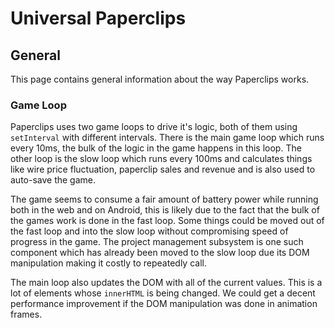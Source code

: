 # Universal Paperclips
## General
This page contains general information about the way Paperclips works.

### Game Loop
Paperclips uses two game loops to drive it's logic, both of them using `setInterval` with different intervals. There is the main game loop which runs every 10ms, the bulk of the logic in the game happens in this loop. The other loop is the slow loop which runs every 100ms and calculates things like wire price fluctuation, paperclip sales and revenue and is also used to auto-save the game.

The game seems to consume a fair amount of battery power while running both in the web and on Android, this is likely due to the fact that the bulk of the games work is done in the fast loop. Some things could be moved out of the fast loop and into the slow loop without compromising speed of progress in the game. The project management subsystem is one such component which has already been moved to the slow loop due its DOM manipulation making it costly to repeatedly call.

The main loop also updates the DOM with all of the current values. This is a lot of elements whose `innerHTML` is being changed. We could get a decent performance improvement if the DOM manipulation was done in animation frames.
